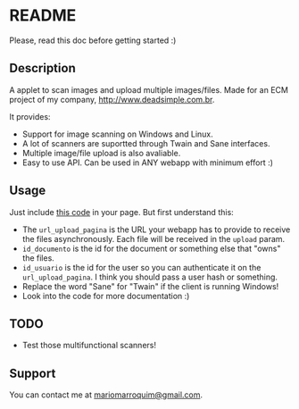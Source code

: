 README
======

Please, read this doc before getting started :)

Description
-----------

A applet to scan images and upload multiple images/files. Made for an ECM
project of my company, http://www.deadsimple.com.br.

It provides:

* Support for image scanning on Windows and Linux.
* A lot of scanners are suportted through Twain and Sane interfaces.
* Multiple image/file upload is also avaliable.
* Easy to use API. Can be used in ANY webapp with minimum effort :)

Usage
-----

Just include [this code](http://www.pastie.org/3334867) in your page. But first understand this:

* The `url_upload_pagina` is the URL your webapp has to provide to receive the files asynchronously. Each file will be received in the `upload` param.
* `id_documento` is the id for the document or something else that "owns" the files.
* `id_usuario` is the id for the user so you can authenticate it on the `url_upload_pagina`. I think you should pass a user hash or something.
* Replace the word "Sane" for "Twain" if the client is running Windows!
* Look into the code for more documentation :)

TODO
----

* Test those multifunctional scanners!

Support
-------

You can contact me at mariomarroquim@gmail.com.

